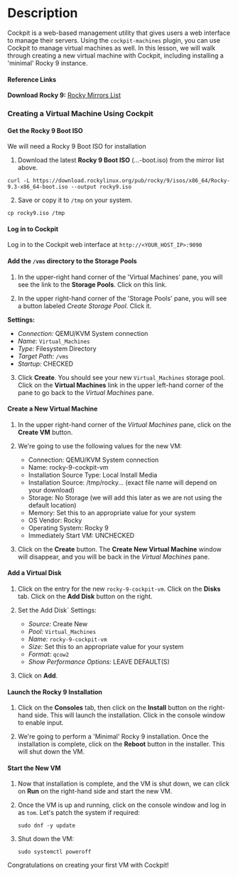 # Description

Cockpit is a web-based management utility that gives users a web interface to manage their servers.  Using the `cockpit-machines` plugin, you can use Cockpit to manage virtual machines as well.  In this lesson, we will walk through creating a new virtual machine with Cockpit, including installing a 'minimal' Rocky 9 instance.

#### Reference Links

**Download Rocky 9:**
[Rocky Mirrors List](https://mirror.puzzle.ch/rockylinux/9.3/isos/x86_64/)

### Creating a Virtual Machine Using Cockpit

#### Get the Rocky 9 Boot ISO

We will need a Rocky 9 Boot ISO for installation

1. Download the latest **Rocky 9 Boot ISO** (...-boot.iso) from the mirror list above.  
```
curl -L https://download.rockylinux.org/pub/rocky/9/isos/x86_64/Rocky-9.3-x86_64-boot.iso --output rocky9.iso
```
2. Save or copy it to `/tmp` on your system.
```
cp rocky9.iso /tmp
```
#### Log in to Cockpit

Log in to the Cockpit web interface at `http://<YOUR_HOST_IP>:9090`

#### Add the `/vms` directory to the Storage Pools

1. In the upper-right hand corner of the 'Virtual Machines' pane, you will see the link to the **Storage Pools**.  Click on this link.

2. In the upper right-hand corner of the 'Storage Pools' pane, you will see a button labeled *Create Storage Pool*.  Click it.

**Settings:**

- *Connection:* QEMU/KVM System connection
- *Name:* `Virtual_Machines`
- *Type:* Filesystem Directory
- *Target Path:* `/vms`
- *Startup:* CHECKED

3. Click **Create**.  You should see your new `Virtual_Machines` storage pool.  Click on the **Virtual Machines** link in the upper left-hand corner of the pane to go back to the *Virtual Machines* pane.

#### Create a New Virtual Machine

1. In the upper right-hand corner of the *Virtual Machines* pane, click on the **Create VM** button.

2. We're going to use the following values for the new VM:

    - Connection: QEMU/KVM System connection
    - Name: rocky-9-cockpit-vm
    - Installation Source Type: Local Install Media
    - Installation Source: /tmp/rocky...  (exact file name will depend on your download)
    - Storage: No Storage (we will add this later as we are not using the default location)
    - Memory: Set this to an appropriate value for your system
    - OS Vendor: Rocky
    - Operating System: Rocky 9
    - Immediately Start VM: UNCHECKED

3. Click on the **Create** button.  The **Create New Virtual Machine** window will disappear, and you will be back in the *Virtual Machines* pane.

#### Add a Virtual Disk

1. Click on the entry for the new `rocky-9-cockpit-vm`.  Click on the **Disks** tab.  Click on the **Add Disk** button on the right.

2. Set the Add Disk` Settings:

    - *Source:* Create New
    - *Pool:* `Virtual_Machines`
    - *Name:* `rocky-9-cockpit-vm`
    - *Size:* Set this to an appropriate value for your system
    - *Format:* `qcow2`
    - *Show Performance Options:* LEAVE DEFAULT(S)

3. Click on **Add**.

#### Launch the Rocky 9 Installation

1. Click on the **Consoles** tab, then click on the **Install** button on the right-hand side.  This will launch the installation.  Click in the console window to enable input.

2. We're going to perform a 'Minimal' Rocky 9 installation.  Once the installation is complete, click on the **Reboot** button in the installer.  This will shut down the VM.

#### Start the New VM

1. Now that installation is complete, and the VM is shut down, we can click on **Run** on the right-hand side and start the new VM.

2. Once the VM is up and running, click on the console window and log in as `tom`.  Let's patch the system if required:
    ```
    sudo dnf -y update
    ```

3. Shut down the VM:
    ```
    sudo systemctl poweroff
    ```

Congratulations on creating your first VM with Cockpit!